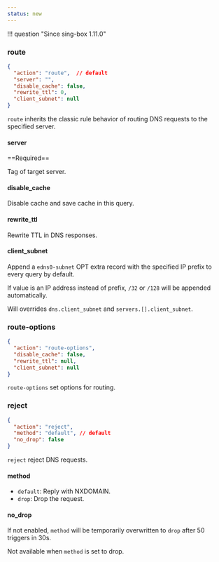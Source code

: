 ```yaml
---
status: new
---
```


!!! question "Since sing-box 1.11.0"

### route

```json
{
  "action": "route",  // default
  "server": "",
  "disable_cache": false,
  "rewrite_ttl": 0,
  "client_subnet": null
}
```

`route` inherits the classic rule behavior of routing DNS requests to the specified server.

#### server

==Required==

Tag of target server.

#### disable_cache

Disable cache and save cache in this query.

#### rewrite_ttl

Rewrite TTL in DNS responses.

#### client_subnet

Append a `edns0-subnet` OPT extra record with the specified IP prefix to every query by default.

If value is an IP address instead of prefix, `/32` or `/128` will be appended automatically.

Will overrides `dns.client_subnet` and `servers.[].client_subnet`.

### route-options

```json
{
  "action": "route-options",
  "disable_cache": false,
  "rewrite_ttl": null,
  "client_subnet": null
}
```

`route-options` set options for routing.

### reject

```json
{
  "action": "reject",
  "method": "default", // default
  "no_drop": false
}
```

`reject` reject DNS requests.

#### method

- `default`: Reply with NXDOMAIN.
- `drop`: Drop the request.

#### no_drop

If not enabled, `method` will be temporarily overwritten to `drop` after 50 triggers in 30s.

Not available when `method` is set to drop.
